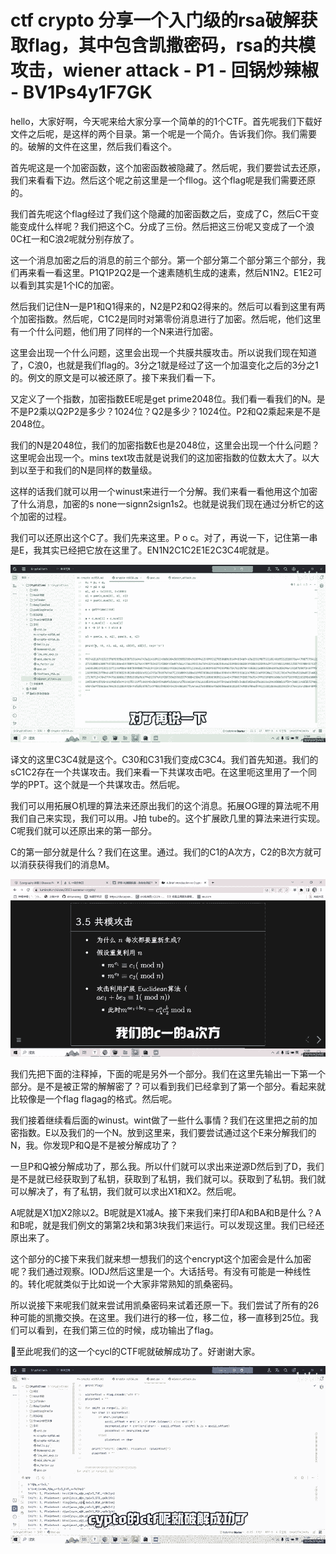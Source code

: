 # ctf crypto 分享一个入门级的rsa破解获取flag，其中包含凯撒密码，rsa的共模攻击，wiener attack - P1 - 回锅炒辣椒 - BV1Ps4y1F7GK

hello，大家好啊，今天呢来给大家分享一个简单的的1个CTF。首先呢我们下载好文件之后呢，是这样的两个目录。第一个呢是一个简介。告诉我们你。我们需要的。破解的文件在这里，然后我们看这个。

首先呢这是一个加密函数，这个加密函数被隐藏了。然后呢，我们要尝试去还原，我们来看看下边。然后这个呢之前这里是一个fllog。这个flag呢是我们需要还原的。

我们首先呢这个flag经过了我们这个隐藏的加密函数之后，变成了C，然后C干变能变成什么样呢？我们把这个C。分成了三份。然后把这三份呢又变成了一个浪0C杠一和C浪2呢就分别存放了。

这一个消息加密之后的消息的前三个部分。第一个部分第二个部分第三个部分，我们再来看一看这里。P1Q1P2Q2是一个速素随机生成的速素，然后N1N2。E1E2可以看到其实是1个IC的加密。

然后我们记住N一是P1和Q1得来的，N2是P2和Q2得来的。然后可以看到这里有两个加密指数。然后呢，C1C2是同时对第零份消息进行了加密。然后呢，他们这里有一个什么问题，他们用了同样的一个N来进行加密。

这里会出现一个什么问题，这里会出现一个共膜共膜攻击。所以说我们现在知道了，C浪0，也就是我们flag的。3分之1就是经过了这一个加温变化之后的3分之1的。例文的原文是可以被还原了。接下来我们看一下。

又定义了一个指数，加密指数EE呢是get prime2048位。我们看一看我们的N。是不是P2乘以Q2P2是多少？1024位？Q2是多少？1024位。P2和Q2乘起来是不是2048位。

我们的N是2048位，我们的加密指数E也是2048位，这里会出现一个什么问题？这里呢会出现一个。mins text攻击就是说我们的这加密指数的位数太大了。以大到以至于和我们的N是同样的数量级。

这样的话我们就可以用一个winust来进行一个分解。我们来看一看他用这个加密了什么消息，加密的s none一signn2sign1s2。也就是说我们现在通过分析它的这个加密的过程。

我们可以还原出这个C了。我们先来这里。P o c。对了，再说一下，记住第一串是E，我其实已经把它放在这里了。EN1N2C1C2E1E2C3C4呢就是。



![](img/4d622dfaae6e256c33e46711d00a53dc_1.png)

译文的这里C3C4就是这个。C30和C31我们变成C3C4。我们首先知道。我们的sC1C2存在一个共谋攻击。我们来看一下共谋攻击吧。在这里呃这里用了一个同学的PPT。这个就是一个共谋攻击。然后呢。

我们可以用拓展O机理的算法来还原出我们的这个消息。拓展OG理的算法呢不用我们自己来实现，我们可以用。J拍 tube的。这个扩展欧几里的算法来进行实现。C呢我们就可以还原出来的第一部分。

C的第一部分就是什么？我们在这里。通过。我们的C1的A次方，C2的B次方就可以消获获得我们的消息M。

![](img/4d622dfaae6e256c33e46711d00a53dc_3.png)

我们先把下面的注释掉，下面的呢是另外一个部分。我们在这里先输出一下第一个部分。是不是被正常的解解密了？可以看到我们已经拿到了第一个部分。看起来就比较像是一个flag flagag的格式。然后呢。

我们接着继续看后面的winust。wint做了一些什么事情？我们在这里把之前的加密指数。E以及我们的一个N。放到这里来，我们要尝试通过这个E来分解我们的N，我。你发现P和Q是不是被分解成功了？

一旦P和Q被分解成功了，那么我。所以什们就可以求出来逆源D然后到了D，我们是不是就已经获取到了私钥，获取到了私钥，我们就可以。获取到了私钥。我们就可以解决了，有了私钥，我们就可以求出X1和X2。然后呢。

A呢就是X1加X2除以2。B呢就是X1减A。接下来我们来打印A和BA和B是什么？A和B呢，就是我们例文的第第2块和第3块我们来运行。可以发现这里。我们已经还原出来了。

这个部分的C接下来我们就来想一想我们的这个encrypt这个加密会是什么加密呢？我们通过观察。IODJ然后这里是一个。大话括号。有没有可能是一种线性的。转化呢就类似于比如说一个大家非常熟知的凯桑密码。

所以说接下来呢我们就来尝试用凯桑密码来试着还原一下。我们尝试了所有的26种可能的凯撒交换。在这里。我们进行的移一位，移二位，移一直移到25位。我们可以看到，在我们第三位的时候，成功输出了flag。

🎼至此呢我们的这一个cycl的CTF呢就破解成功了。好谢谢大家。

![](img/4d622dfaae6e256c33e46711d00a53dc_5.png)